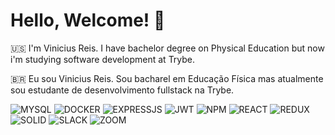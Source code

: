 # Hello, Welcome! :wave:

:us: I'm Vinicius Reis. I have bachelor degree on Physical Education but now i'm studying software development at Trybe.

:brazil: Eu sou Vinicius Reis. Sou bacharel em Educação Física mas atualmente sou estudante de desenvolvimento fullstack na Trybe.




<img src='https://img.shields.io/badge/MySQL-005C84?style=for-the-badge&logo=mysql&logoColor=white' alt='MYSQL'> <img src='https://img.shields.io/badge/Docker-2CA5E0?style=for-the-badge&logo=docker&logoColor=white' alt='DOCKER'> <img src='https://img.shields.io/badge/Express.js-000000?style=for-the-badge&logo=express&logoColor=white' alt='EXPRESSJS'> <img src='https://img.shields.io/badge/JWT-000000?style=for-the-badge&logo=JSON%20web%20tokens&logoColor=white' alt='JWT'>
<img src='https://img.shields.io/badge/npm-CB3837?style=for-the-badge&logo=npm&logoColor=white' alt='NPM'>
<img src='https://img.shields.io/badge/React-20232A?style=for-the-badge&logo=react&logoColor=61DAFB' alt='REACT'>
<img src='https://img.shields.io/badge/Redux-593D88?style=for-the-badge&logo=redux&logoColor=white' alt='REDUX'>
<img src='https://img.shields.io/badge/Solid%20JS-2C4F7C?style=for-the-badge&logo=solid&logoColor=white' alt='SOLID'>
<img src='https://img.shields.io/badge/Slack-4A154B?style=for-the-badge&logo=slack&logoColor=white' alt='SLACK'>
<img src='https://img.shields.io/badge/Zoom-2D8CFF?style=for-the-badge&logo=zoom&logoColor=white' alt='ZOOM'>
<img src='' alt=''>
<img src='' alt=''>
